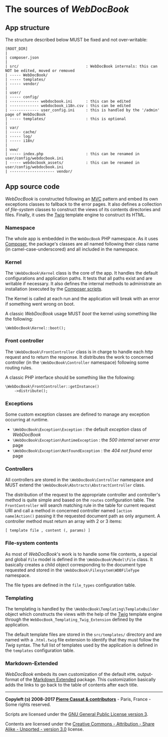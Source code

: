 The sources of *WebDocBook*
========================


App structure
-------------

The structure described below MUST be fixed and not over-writable:

    [ROOT_DIR]
    |
    | composer.json
    |
    | src/                              : WebDocBook internals: this can NOT be edited, moved or removed
    | ----- WebDocBook/
    | ----- templates/
    | ----- vendor/
    |
    | user/
    | ----- config/
    | ------------- webdocbook.ini      : this can be edited
    | ------------- webdocbook_i18n.csv : this can be edited
    | ------------- user_config.ini     : this is handled by the '/admin' page of WebDocBook
    | ----- templates/                  : this is optional
    |
    | var/
    | ----- cache/
    | ----- log/
    | ----- i18n/
    |
    | www/
    | ----- index.php                   : this can be renamed in user/config/webdocbook.ini
    | ----- webdocbook_assets/          : this can be renamed in user/config/webdocbook.ini
    | -------------------- vendor/


App source code
---------------

*WebDocBook* is constructed following an [MVC](http://en.wikipedia.org/wiki/Model%E2%80%93view%E2%80%93controller)
pattern and embed its own exceptions classes to fallback to the error pages. It also defines a
collection of *file-system* classes to construct the views of its contents directories and files.
Finally, it uses the [Twig](http://twig.sensiolabs.org/) template engine to construct its HTML.

### Namespace

The whole app is embedded in the `WebDocBook` PHP namespace. As it uses [Composer](http://getcomposer.com/),
the package's classes are all named following their class name (in camel-case-underscored) 
and all included in the namespace.

### Kernel

The `\WebDocBook\Kernel` class is the core of the app. It handles the default configurations and 
application paths. It tests that all paths exist and are writable if necessary. It also defines
the internal methods to administrate an installation (executed by the [Composer scripts](Composer-Scripts.md).

The Kernel is called at each run and the application will break with an error if something went
wrong on boot.

A classic *WebDocBook* usage MUST *boot* the kernel using something like the following:

    \WebDocBook\Kernel::boot();

### Front controller

The `\WebDocBook\FrontController` class is in charge to handle each *http* request and to return the
response. It distributes the work to concerned controller (in the `\WebDocBook\Controller` namespace)
following some routing rules. 

A classic PHP interface should be something like the following:

    \WebDocBook\FrontController::getInstance()
        ->distribute();

### Exceptions

Some custom exception classes are defined to manage any exception occurring at runtime.

-   `\WebDocBook\Exception\Exception` : the default *exception* class of *WebDocBook*
-   `\WebDocBook\Exception\RuntimeException` : the *500 internal server error* page
-   `\WebDocBook\Exception\NotFoundException` : the *404 not found* error page

### Controllers

All controllers are stored in the `\WebDocBook\Controller` namespace and MUST extend the
`\WebDocBook\Abstracts\AbstractController` class.

The distribution of the request to the appropriate controller and controller's method is
quite simple and based on the `routes` configuration table. The `FrontController` will search
matching rule in the table for current request URI and call a method in concerned controller
named `[action name]Action()` passing it the requested document path as only argument. A controller
method must return an array with 2 or 3 items:

    [ template file , content (, params) ]

### File-system contents

As most of *WebDocBook*'s work is to handle some file contents, a special and global `File` model
is defined in the `\WebDocBook\Model\File` class. It basically creates a child object corresponding
to the document type requested and stored in the `\WebDocBook\Filesystem\WDBFileType` namespace.

The file types are defined in the `file_types` configuration table.

### Templating

The templating is handled by the `\WebDocBook\Templating\TemplateBuilder` object which constructs
the views with the help of the [Twig](http://twig.sensiolabs.org/) template engine through the
`WebDocBook_Templating_Twig_Extension` defined by the application.

The default template files are stored in the `src/templates/` directory and are named with a
`.html.twig` file extension to identify that they must follow the *Twig* syntax. The full list
of templates used by the application is defined in the `templates` configuration table.

### Markdown-Extended

*WebDocBook* embeds its own customization of the default `HTML` output-format of the
[Markdown Extended](http://github.com/piwi/markdown-extended) package. This customization basically
adds the links to go back to the table of contents after each title.



----
**Copyleft (ↄ) 2008-2017 [Pierre Cassat & contributors](http://webdocbook.com/)** - Paris, France - Some rights reserved.

Scripts are licensed under the [GNU General Public License version 3](http://www.gnu.org/licenses/gpl.html).

Contents are licensed under the [Creative Commons - Attribution - Share Alike - Unported - version 3.0](http://creativecommons.org/licenses/by-sa/3.0/) license.
